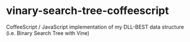 vinary-search-tree-coffeescript
===============================

CoffeeScript / JavaScript implementation of my DLL-BEST data structure (i.e. Binary Search Tree with Vine)
